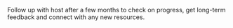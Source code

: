 Follow up with host after a few months to check on progress, get long-term feedback and connect with any new resources.
